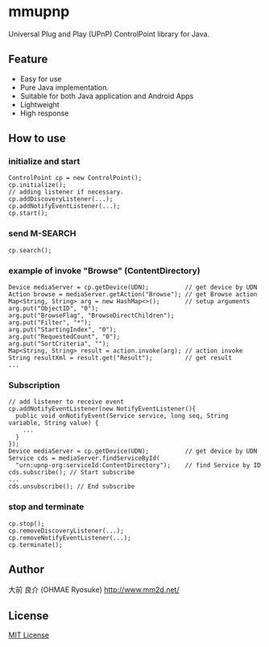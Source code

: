 # mmupnp

Universal Plug and Play (UPnP) ControlPoint library for Java.

## Feature

- Easy for use
- Pure Java implementation.
- Suitable for both Java application and Android Apps
- Lightweight
- High response

## How to use

### initialize and start
```
ControlPoint cp = new ControlPoint();
cp.initialize();
// adding listener if necessary.
cp.addDiscoveryListener(...);
cp.addNotifyEventListener(...);
cp.start();
```

### send M-SEARCH
```
cp.search();
```

### example of invoke "Browse" (ContentDirectory)
```
Device mediaServer = cp.getDevice(UDN);          // get device by UDN
Action browse = mediaServer.getAction("Browse"); // get Browse action
Map<String, String> arg = new HashMap<>();       // setup arguments
arg.put("ObjectID", "0");
arg.put("BrowseFlag", "BrowseDirectChildren");
arg.put("Filter", "*");
arg.put("StartingIndex", "0");
arg.put("RequestedCount", "0");
arg.put("SortCriteria", "");
Map<String, String> result = action.invoke(arg); // action invoke
String resultXml = result.get("Result");         // get result
...
```

### Subscription
```
// add listener to receive event
cp.addNotifyEventListener(new NotifyEventListener(){
  public void onNotifyEvent(Service service, long seq, String variable, String value) {
    ...
  }
});
Device mediaServer = cp.getDevice(UDN);          // get device by UDN
Service cds = mediaServer.findServiceById(
  "urn:upnp-org:serviceId:ContentDirectory");    // find Service by ID
cds.subscribe(); // Start subscribe
...
cds.unsubscribe(); // End subscribe
```


### stop and terminate
```
cp.stop();
cp.removeDiscoveryListener(...);
cp.removeNotifyEventListener(...);
cp.terminate();

```

## Author
大前 良介 (OHMAE Ryosuke)
http://www.mm2d.net/

## License
[MIT License](./LICENSE)
